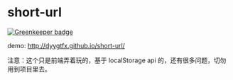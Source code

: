 # short-url

[![Greenkeeper badge](https://badges.greenkeeper.io/dyygtfx/short-url.svg)](https://greenkeeper.io/)

demo: http://dyygtfx.github.io/short-url/

注意：这个只是前端弄着玩的，基于 localStorage api 的，还有很多问题，切勿用到项目里去。
